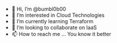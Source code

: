 - 👋 Hi, I’m @bumbl0b00
- 👀 I’m interested in Cloud Technologies
- 🌱 I’m currently learning Terraform
- 💞️ I’m looking to collaborate on IaaS
- 📫 How to reach me ... You know it better

<!---
bumbl0b00/bumbl0b00 is a ✨ special ✨ repository because its `README.md` (this file) appears on your GitHub profile.
You can click the Preview link to take a look at your changes.
--->
